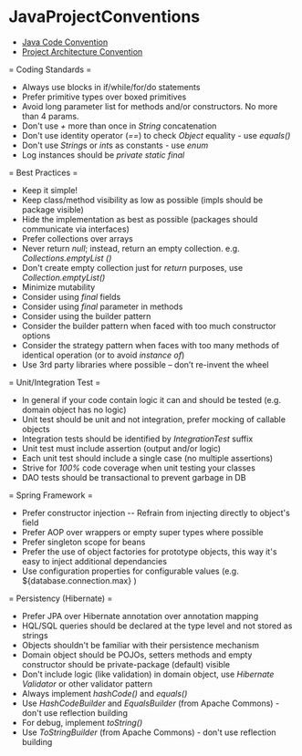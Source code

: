 # JavaProjectConventions

* [Java Code Convention](naming_code-styling/README.md)
* [Project Architecture Convention](architecture-convention/README.md)

= Coding Standards  =
- Always use blocks in if/while/for/do statements 
- Prefer primitive types over boxed primitives 
- Avoid long parameter list for methods and/or constructors. No more than 4 params. 
- Don't use *+* more than once in *String* concatenation 
- Don't use identity operator (*==*) to check *Object* equality - use *equals()*  
- Don't use *String*s or *int*s as constants - use *enum* 
- Log instances should be *private static final* 

= Best Practices  =

- Keep it simple! 
- Keep class/method visibility as low as possible (impls should be package visible) 
- Hide the implementation as best as possible (packages should communicate via interfaces) 
- Prefer collections over arrays 
- Never return *null*; instead, return an empty collection. e.g. *Collections.emptyList ()*
- Don't create empty collection just for *return* purposes, use *Collection.emptyList()* 
- Minimize mutability 
- Consider using *final* fields 
- Consider using *final* parameter in methods 
- Consider using the builder pattern 
- Consider the builder pattern when faced with too much constructor options 
- Consider the strategy pattern when faces with too many methods of identical operation (or to avoid *instance of*) 
- Use 3rd party libraries where possible – don’t re-invent the wheel 

= Unit/Integration Test  =

- In general if your code contain logic it can and should be tested (e.g. domain object has no logic) 
- Unit test should be unit and not integration, prefer mocking of callable objects 
- Integration tests should be identified by *IntegrationTest* suffix 
- Unit test must include assertion (output and/or logic) 
- Each unit test should include a single case (no multiple assertions) 
- Strive for *100%* code coverage when unit testing your classes 
- DAO tests should be transactional to prevent garbage in DB

= Spring Framework  =

- Prefer constructor injection 
-- Refrain from injecting directly to object's field 
- Prefer AOP over wrappers or empty super types where possible 
- Prefer singleton scope for beans 
- Prefer the use of object factories for prototype objects, this way it's easy to inject additional dependancies 
- Use configuration properties for configurable values (e.g. ${database.connection.max} )

= Persistency (Hibernate)  =

- Prefer JPA over Hibernate annotation over annotation mapping 
- HQL/SQL queries should be declared at the type level and not stored as strings 
- Objects shouldn't be familiar with their persistence mechanism 
- Domain object should be POJOs, setters methods and empty constructor should be private-package (default) visible 
- Don't include logic (like validation) in domain object, use *Hibernate Validator* or other validator pattern 
- Always implement *hashCode()* and *equals()* 
- Use *HashCodeBuilder* and *EqualsBuilder* (from Apache Commons) - don't use reflection building 
- For debug, implement *toString()* 
- Use *ToStringBuilder* (from Apache Commons) - don't use reflection building

